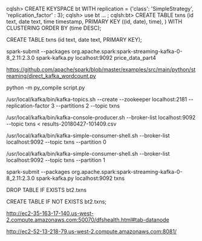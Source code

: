 cqlsh> CREATE KEYSPACE bt WITH replication = {'class': 'SimpleStrategy', 'replication_factor' : 3};
cqlsh> use bt
   ... ;
cqlsh:bt> CREATE TABLE txns (id text, date text, time timestamp, PRIMARY KEY ((id, date), time), ) WITH CLUSTERING ORDER BY (time DESC); 


CREATE TABLE txns (id text, date text, PRIMARY KEY);

spark-submit --packages org.apache.spark:spark-streaming-kafka-0-8_2.11:2.3.0 spark-kafka.py localhost:9092 price_data_part4 

https://github.com/apache/spark/blob/master/examples/src/main/python/streaming/direct_kafka_wordcount.py

python -m py_compile script.py

/usr/local/kafka/bin/kafka-topics.sh --create --zookeeper localhost:2181 --replication-factor 3 --partitions 2 --topic txns

/usr/local/kafka/bin/kafka-console-producer.sh --broker-list localhost:9092 --topic txns < results-20180427-101409.csv 

/usr/local/kafka/bin/kafka-simple-consumer-shell.sh --broker-list localhost:9092 --topic txns --partition 0

/usr/local/kafka/bin/kafka-simple-consumer-shell.sh --broker-list localhost:9092 --topic txns --partition 1

spark-submit --packages org.apache.spark:spark-streaming-kafka-0-8_2.11:2.3.0 spark-kafka.py localhost:9092 txns

DROP TABLE IF EXISTS bt2.txns

CREATE TABLE IF NOT EXISTS bt2.txns;

http://ec2-35-163-17-140.us-west-2.compute.amazonaws.com:50070/dfshealth.html#tab-datanode

http://ec2-52-13-218-79.us-west-2.compute.amazonaws.com:8081/
